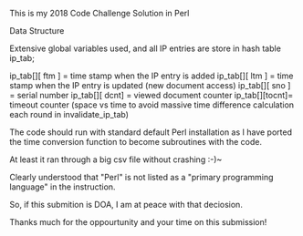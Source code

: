 
This is my 2018 Code Challenge Solution in Perl 

Data Structure

Extensive global variables used, and all IP entries are store in hash table ip_tab;

ip_tab[][ ftm ]   = time stamp when the IP entry is added
ip_tab[][ ltm ]  = time stamp when the IP entry is updated (new document access)
ip_tab[][ sno ]  = serial number
ip_tab[][ dcnt]  = viewed document counter
ip_tab[][tocnt]= timeout counter (space vs time to avoid massive time difference
                           calculation each round in invalidate_ip_tab)

The code should run with standard default Perl installation as I have ported the time conversion function to become subroutines with the code.

At least it ran through a big csv file without crashing :-)~

Clearly understood that "Perl" is not listed as a "primary programming language" in the instruction.

So, if this submition is DOA, I am at peace with that deciosion.

Thanks much for the oppourtunity and your time on this submission!
